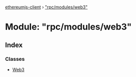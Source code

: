 [ethereumjs-client](../README.md) › ["rpc/modules/web3"](_rpc_modules_web3_.md)

# Module: "rpc/modules/web3"

## Index

### Classes

* [Web3](../classes/_rpc_modules_web3_.web3.md)
